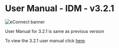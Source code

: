 #  User Manual  - IDM - v3.2.1

![eConnect banner](../../../../../images/banner-econnect-m3.jpg)

User Manual for 3.2.1 is same as previous version

To view the 3.2.1 user manual click [here](../3.2.1-p1/usermanual-idm.md).
